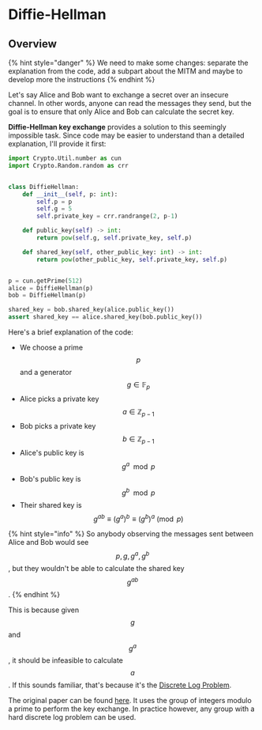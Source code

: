 # Diffie-Hellman

## Overview

{% hint style="danger" %}
We need to make some changes: separate the explanation from the code, add a subpart about the MITM and maybe to develop more the instructions
{% endhint %}

Let's say Alice and Bob want to exchange a secret over an insecure channel. In other words, anyone can read the messages they send, but the goal is to ensure that only Alice and Bob can calculate the secret key.

**Diffie-Hellman key exchange** provides a solution to this seemingly impossible task. Since code may be easier to understand than a detailed explanation, I'll provide it first:

```python
import Crypto.Util.number as cun
import Crypto.Random.random as crr


class DiffieHellman:
    def __init__(self, p: int):
        self.p = p
        self.g = 5
        self.private_key = crr.randrange(2, p-1)

    def public_key(self) -> int:
        return pow(self.g, self.private_key, self.p)

    def shared_key(self, other_public_key: int) -> int:
        return pow(other_public_key, self.private_key, self.p)


p = cun.getPrime(512)
alice = DiffieHellman(p)
bob = DiffieHellman(p)

shared_key = bob.shared_key(alice.public_key())
assert shared_key == alice.shared_key(bob.public_key())
```

Here's a brief explanation of the code:

* We choose a prime $$p$$ and a generator $$g \in \mathbb{F}_p$$
* Alice picks a private key $$a \in \mathbb{Z}_{p-1}$$
* Bob picks a private key $$b \in \mathbb{Z}_{p-1}$$ 
* Alice's public key is $$g^a \mod p$$ 
* Bob's public key is $$g^b \mod p$$ 
* Their shared key is $$g^{ab} \equiv (g^a)^b \equiv (g^b)^a \pmod p$$ 

{% hint style="info" %}
So anybody observing the messages sent between Alice and Bob would see $$p, g, g^a, g^b$$, but they wouldn't be able to calculate the shared key $$g^{ab}$$.
{% endhint %}

This is because given $$g$$ and $$g^a$$, it should be infeasible to calculate $$a$$. If this sounds familiar, that's because it's the [Discrete Log Problem](../abstract-algebra/groups/untitled.md).

The original paper can be found [here](https://ee.stanford.edu/~hellman/publications/24.pdf). It uses the group of integers modulo a prime to perform the key exchange. In practice however, any group with a hard discrete log problem can be used.

